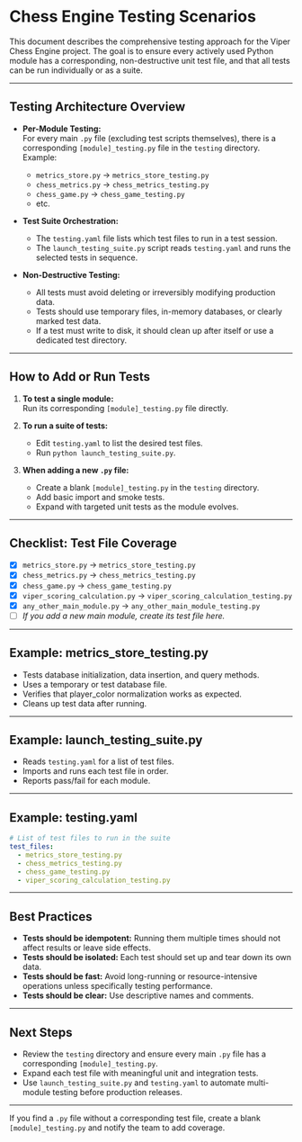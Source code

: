 # Chess Engine Testing Scenarios

This document describes the comprehensive testing approach for the Viper Chess Engine project. The goal is to ensure every actively used Python module has a corresponding, non-destructive unit test file, and that all tests can be run individually or as a suite.

---

## Testing Architecture Overview

- **Per-Module Testing:**  
  For every main `.py` file (excluding test scripts themselves), there is a corresponding `[module]_testing.py` file in the `testing` directory.  
  Example:  
  - `metrics_store.py` → `metrics_store_testing.py`
  - `chess_metrics.py` → `chess_metrics_testing.py`
  - `chess_game.py` → `chess_game_testing.py`
  - etc.

- **Test Suite Orchestration:**  
  - The `testing.yaml` file lists which test files to run in a test session.
  - The `launch_testing_suite.py` script reads `testing.yaml` and runs the selected tests in sequence.

- **Non-Destructive Testing:**  
  - All tests must avoid deleting or irreversibly modifying production data.
  - Tests should use temporary files, in-memory databases, or clearly marked test data.
  - If a test must write to disk, it should clean up after itself or use a dedicated test directory.

---

## How to Add or Run Tests

1. **To test a single module:**  
   Run its corresponding `[module]_testing.py` file directly.

2. **To run a suite of tests:**  
   - Edit `testing.yaml` to list the desired test files.
   - Run `python launch_testing_suite.py`.

3. **When adding a new `.py` file:**  
   - Create a blank `[module]_testing.py` in the `testing` directory.
   - Add basic import and smoke tests.
   - Expand with targeted unit tests as the module evolves.

---

## Checklist: Test File Coverage

- [x] `metrics_store.py` → `metrics_store_testing.py`
- [x] `chess_metrics.py` → `chess_metrics_testing.py`
- [x] `chess_game.py` → `chess_game_testing.py`
- [x] `viper_scoring_calculation.py` → `viper_scoring_calculation_testing.py`
- [x] `any_other_main_module.py` → `any_other_main_module_testing.py`
- [ ] _If you add a new main module, create its test file here._

---

## Example: metrics_store_testing.py

- Tests database initialization, data insertion, and query methods.
- Uses a temporary or test database file.
- Verifies that player_color normalization works as expected.
- Cleans up test data after running.

---

## Example: launch_testing_suite.py

- Reads `testing.yaml` for a list of test files.
- Imports and runs each test file in order.
- Reports pass/fail for each module.

---

## Example: testing.yaml

```yaml
# List of test files to run in the suite
test_files:
  - metrics_store_testing.py
  - chess_metrics_testing.py
  - chess_game_testing.py
  - viper_scoring_calculation_testing.py
```

---

## Best Practices

- **Tests should be idempotent:** Running them multiple times should not affect results or leave side effects.
- **Tests should be isolated:** Each test should set up and tear down its own data.
- **Tests should be fast:** Avoid long-running or resource-intensive operations unless specifically testing performance.
- **Tests should be clear:** Use descriptive names and comments.

---

## Next Steps

- Review the `testing` directory and ensure every main `.py` file has a corresponding `[module]_testing.py`.
- Expand each test file with meaningful unit and integration tests.
- Use `launch_testing_suite.py` and `testing.yaml` to automate multi-module testing before production releases.

---

If you find a `.py` file without a corresponding test file, create a blank `[module]_testing.py` and notify the team to add coverage.